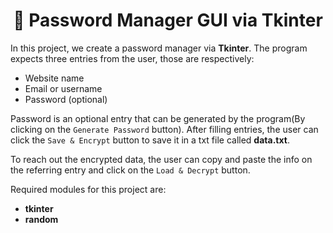 <h1 align="center"> 🔑 Password Manager GUI via Tkinter </h1>

In this project, we create a password manager via **Tkinter**. The program expects three entries from the user, those are 
respectively:

* Website name
* Email or username
* Password (optional)

Password is an optional entry that can be generated by the program(By clicking on the `Generate Password` button). 
After filling entries, the user can click the `Save & Encrypt` button to save it in a txt file called **data.txt**.

To reach out the encrypted data, the user can copy and paste the info on the referring entry and click on the 
`Load & Decrypt` button.

Required modules for this project are:

* **tkinter**
* **random**
